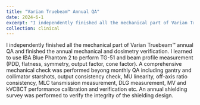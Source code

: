 ```yaml
---
title: "Varian Truebeam™ Annual QA"
date: 2024-6-1
excerpt: "I independently finished all the mechanical part of Varian Truebeam™ annual QA and finished the annual mechanical and dosimetry verification. I learned to use IBA Blue Phantom2® to perform TG-51 and beam profile measurement. **Please click the title to know more about my effort!**"
collection: clinical
---
```


I independently finished all the mechanical part of Varian Truebeam™ annual QA and finished the annual mechanical and dosimetry verification. I learned to use IBA Blue Phantom 2 to perform TG-51 and beam profile measurement (PDD, flatness, symmetry, output factor, cone factor). A comprehensive mechanical check was performed beyong monthly QA including gantry and collimator starshots, output consistency check, MU linearity, off-axis ratio consistency, MLC tansmission measurement, DLG measurement, MV and kVCBCT performance calibration and verification etc. An annual shielding survey was performed to verify the integrity of the shielding design.